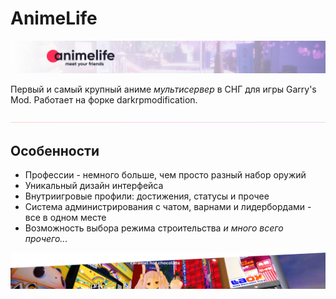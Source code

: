 # AnimeLife #

![animelife_banner](animelife_banner_small.png)

Первый и самый крупный аниме _мультисервер_ в СНГ для игры Garry's Mod.
Работает на форке darkrpmodification.

![animelife_line](animelife_readme_02.png)
## Особенности ##
* Профессии - немного больше, чем просто разный набор оружий
* Уникальный дизайн интерфейса
* Внутриигровые профили: достижения, статусы и прочее
* Система администрирования с чатом, варнами и лидербордами - все в одном месте
* Возможность выбора режима строительства
_и много всего прочего..._

![animelife_end](animelife_readme_01.png)